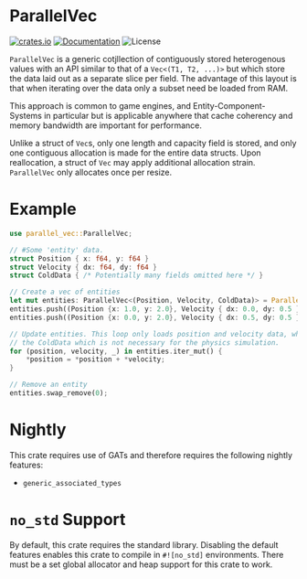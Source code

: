 # ParallelVec

[![crates.io](https://img.shields.io/crates/v/parallel-vec.svg)](https://crates.io/crates/parallel-vec)
[![Documentation](https://docs.rs/parallel-vec/badge.svg)](https://docs.rs/parallel-vec)
![License](https://img.shields.io/crates/l/parallel-vec.svg)

`ParallelVec` is a generic cotjllection of contiguously stored heterogenous values with
an API similar to that of a `Vec<(T1, T2, ...)>` but which store the data laid out as a 
separate slice per field. The advantage of this layout is that when iterating over the 
data only a subset need be loaded from RAM.

This approach is common to game engines, and Entity-Component-Systems in particular but is
applicable anywhere that cache coherency and memory bandwidth are important for performance.

Unlike a struct of `Vec`s, only one length and capacity field is stored, and only one contiguous
allocation is made for the entire data structs. Upon reallocation, a struct of `Vec` may apply
additional allocation strain. `ParallelVec` only allocates once per resize.

# Example
```rust
use parallel_vec::ParallelVec;

// #Some 'entity' data.
struct Position { x: f64, y: f64 }
struct Velocity { dx: f64, dy: f64 }
struct ColdData { /* Potentially many fields omitted here */ }

// Create a vec of entities
let mut entities: ParallelVec<(Position, Velocity, ColdData)> = ParallelVec::new();
entities.push((Position {x: 1.0, y: 2.0}, Velocity { dx: 0.0, dy: 0.5 }, ColdData {}));
entities.push((Position {x: 0.0, y: 2.0}, Velocity { dx: 0.5, dy: 0.5 }, ColdData {}));

// Update entities. This loop only loads position and velocity data, while skipping over
// the ColdData which is not necessary for the physics simulation.
for (position, velocity, _) in entities.iter_mut() {
    *position = *position + *velocity;
}

// Remove an entity
entities.swap_remove(0);
```

# Nightly
This crate requires use of GATs and therefore requires the following nightly features:
 * `generic_associated_types`

# `no_std` Support 
By default, this crate requires the standard library. Disabling the default features 
enables this crate to compile in `#![no_std]` environments. There must be a set global
allocator and heap support for this crate to work.